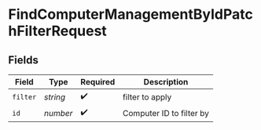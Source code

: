 # FindComputerManagementByIdPatchFilterRequest


## Fields

| Field                    | Type                     | Required                 | Description              |
| ------------------------ | ------------------------ | ------------------------ | ------------------------ |
| `filter`                 | *string*                 | :heavy_check_mark:       | filter to apply          |
| `id`                     | *number*                 | :heavy_check_mark:       | Computer ID to filter by |